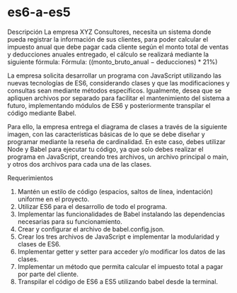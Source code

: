 # es6-a-es5
Descripción
La empresa XYZ Consultores, necesita un sistema donde pueda registrar la información de
sus clientes, para poder calcular el impuesto anual que debe pagar cada cliente según el
monto total de ventas y deducciones anuales entregado, el cálculo se realizará mediante la
siguiente fórmula:
Fórmula: ((monto_bruto_anual − deducciones) * 21%)


La empresa solicita desarrollar un programa con JavaScript utilizando las nuevas
tecnologías de ES6, considerando clases y que las modificaciones y consultas sean
mediante métodos específicos. Igualmente, desea que se apliquen archivos por separado
para facilitar el mantenimiento del sistema a futuro, implementando módulos de ES6 y
posteriormente transpilar el código mediante Babel.

Para ello, la empresa entrega el diagrama de clases a través de la siguiente imagen, con las
características básicas de lo que se debe diseñar y programar mediante la reseña de
cardinalidad. En este caso, debes utilizar Node y Babel para ejecutar tu código, ya que solo
debes realizar el programa en JavaScript, creando tres archivos, un archivo principal o main,
y otros dos archivos para cada una de las clases.

Requerimientos
1. Mantén un estilo de código (espacios, saltos de línea, indentación) uniforme en el
proyecto.
2. Utilizar ES6 para el desarrollo de todo el programa.
3. Implementar las funcionalidades de Babel instalando las dependencias necesarias
para su funcionamiento.
4. Crear y configurar el archivo de babel.config.json.
5. Crear los tres archivos de JavaScript e implementar la modularidad y clases de ES6.
6. Implementar getter y setter para acceder y/o modificar los datos de las clases.
7. Implementar un método que permita calcular el impuesto total a pagar por parte del
cliente.
8. Transpilar el código de ES6 a ES5 utilizando babel desde la terminal.
